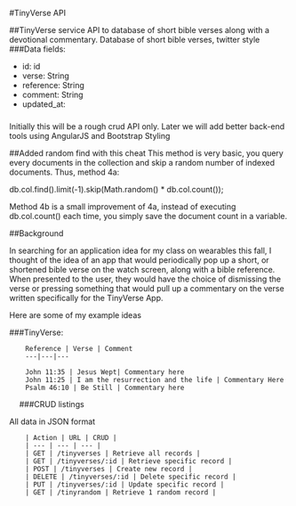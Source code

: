 #TinyVerse API

##TinyVerse service
API to database of short bible verses along with a devotional commentary.
Database of short bible verses, twitter style  
###Data fields:
* id:   id
* verse: String
* reference: String
* comment: String
* updated_at:

###
Initially this will be a rough crud API only. Later we will add better back-end tools using AngularJS and Bootstrap Styling

##Added random find with this cheat
This method is very basic, you query every documents in the collection and skip a random number of indexed documents. Thus, method 4a:

db.col.find().limit(-1).skip(Math.random() * db.col.count());

Method 4b is a small improvement of 4a, instead of executing db.col.count() each time, you simply save the document count in a variable.


##Background

In searching for an application idea for my class on wearables this fall, 
I thought of the idea of an app that would periodically pop up a short, 
or shortened bible verse on the watch screen, along with a bible reference.  
When presented to the user, they would have the choice of 
dismissing the verse or pressing something that would 
pull up a commentary on the verse written specifically 
for the TinyVerse App.

Here are some of my example ideas

###TinyVerse:	

        Reference | Verse | Comment
        ---|---|---
        
        John 11:35 | Jesus Wept| Commentary here
        John 11:25 | I am the resurrection and the life | Commentary Here
        Psalm 46:10 | Be Still | Commentary here
 
###CRUD listings

All data in JSON format
        
        | Action | URL | CRUD |
        | --- | --- | --- |
        | GET | /tinyverses | Retrieve all records |
        | GET | /tinyverses/:id | Retrieve specific record |
        | POST | /tinyverses | Create new record |
        | DELETE | /tinyverses/:id | Delete specific record |
        | PUT | /tinyverses/:id | Update specific record |
        | GET | /tinyrandom | Retrieve 1 random record |
   
    